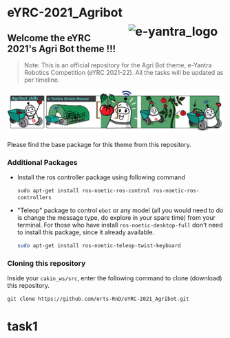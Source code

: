 

# eYRC-2021_Agribot <img src="https://portal.e-yantra.org/img/eyantra_logo.png" alt="e-yantra_logo" style="padding:10px 15px;" height="50px" align="right" >

## Welcome the eYRC 2021's  Agri Bot theme !!!


>Note: This is an official repository for the Agri Bot theme, e-Yantra Robotics Competition (eYRC 2021-22). All the tasks will be updated as per timeline.

![AB](./AB.jpeg)

Please find the base package for this theme from this repository.



### Additional Packages

- Install the  ros controller package using following command

  ```shell
  sudo apt-get install ros-noetic-ros-control ros-noetic-ros-controllers
  ```

- "Teleop" package to control `ebot` or any model (all you  would need to do is change the message type, do explore in your spare  time) from your terminal. For those who have install `ros-noetic-desktop-full` don't need to install this package, since it already available.

  ```sh
  sudo apt-get install ros-noetic-teleop-twist-keyboard
  ```

  

### Cloning this repository

Inside your `cakin_ws/src`, enter the following command to clone (download) this repository.

```
git clone https://github.com/erts-RnD/eYRC-2021_Agribot.git
```



# task1
